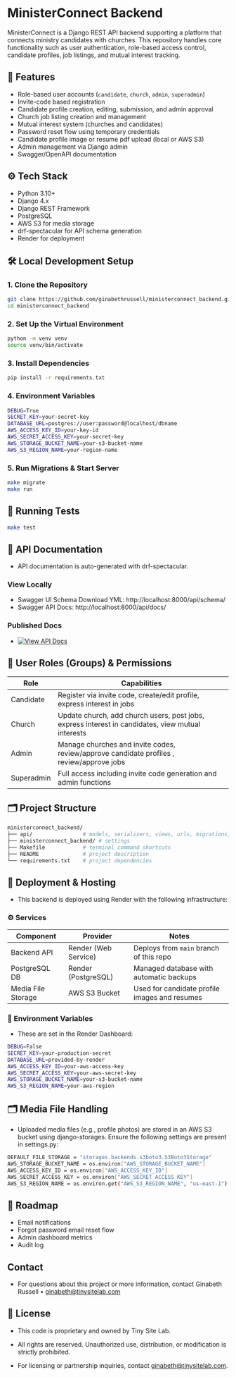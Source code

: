 # MinisterConnect Backend

MinisterConnect is a Django REST API backend supporting a platform that connects ministry candidates with churches. This repository handles core functionality such as user authentication, role-based access control, candidate profiles, job listings, and mutual interest tracking.

## 📌 Features

- Role-based user accounts (`candidate`, `church`, `admin`, `superadmin`)
- Invite-code based registration
- Candidate profile creation, editing, submission, and admin approval
- Church job listing creation and management
- Mutual interest system (churches and candidates)
- Password reset flow using temporary credentials
- Candidate profile image or resume pdf upload (local or AWS S3)
- Admin management via Django admin
- Swagger/OpenAPI documentation

## ⚙️ Tech Stack

- Python 3.10+
- Django 4.x
- Django REST Framework
- PostgreSQL
- AWS S3 for media storage
- drf-spectacular for API schema generation
- Render for deployment

## 🛠️ Local Development Setup

### 1. Clone the Repository

```bash
git clone https://github.com/ginabethrussell/ministerconnect_backend.git
cd ministerconnect_backend
```

### 2. Set Up the Virtual Environment

```bash
python -m venv venv
source venv/bin/activate
```

### 3. Install Dependencies

```bash
pip install -r requirements.txt
```

### 4. Environment Variables

```bash
DEBUG=True
SECRET_KEY=your-secret-key
DATABASE_URL=postgres://user:password@localhost/dbname
AWS_ACCESS_KEY_ID=your-key-id
AWS_SECRET_ACCESS_KEY=your-secret-key
AWS_STORAGE_BUCKET_NAME=your-s3-bucket-name
AWS_S3_REGION_NAME=your-region-name
```

### 5. Run Migrations & Start Server

```bash
make migrate
make run
```

## 🧪 Running Tests

```bash
make test
```

## 📘 API Documentation

- API documentation is auto-generated with drf-spectacular.

### View Locally

- Swagger UI Schema Download YML: http://localhost:8000/api/schema/
- Swagger API Docs: http://localhost:8000/api/docs/

### Published Docs

- [![View API Docs](https://img.shields.io/badge/View-API_Docs-blue)](https://minister-connect-backend.onrender.com/api/docs/)

## 👥 User Roles (Groups) & Permissions

| Role       | Capabilities                                                                                      |
| ---------- | ------------------------------------------------------------------------------------------------- |
| Candidate  | Register via invite code, create/edit profile, express interest in jobs                           |
| Church     | Update church, add church users, post jobs, express interest in candidates, view mutual interests |
| Admin      | Manage churches and invite codes, review/approve candidate profiles , review/approve jobs         |
| Superadmin | Full access including invite code generation and admin functions                                  |

## 🗂️ Project Structure

```bash
ministerconnect_backend/
├── api/                # models, serializers, views, urls, migrations, tests
├── ministerconnect_backend/ # settings
├── Makefile            # terminal command shortcuts
├── README              # project description
└── requirements.txt    # project dependencies
```

## 🚀 Deployment & Hosting

- This backend is deployed using Render with the following infrastructure:

### ⚙️ Services

| Component          | Provider             | Notes                                         |
| ------------------ | -------------------- | --------------------------------------------- |
| Backend API        | Render (Web Service) | Deploys from `main` branch of this repo       |
| PostgreSQL DB      | Render (PostgreSQL)  | Managed database with automatic backups       |
| Media File Storage | AWS S3 Bucket        | Used for candidate profile images and resumes |

### 🔐 Environment Variables

- These are set in the Render Dashboard:

```bash
DEBUG=False
SECRET_KEY=your-production-secret
DATABASE_URL=provided-by-render
AWS_ACCESS_KEY_ID=your-aws-access-key
AWS_SECRET_ACCESS_KEY=your-aws-secret-key
AWS_STORAGE_BUCKET_NAME=your-s3-bucket-name
AWS_S3_REGION_NAME=your-aws-region
```

## 🗂️ Media File Handling

- Uploaded media files (e.g., profile photos) are stored in an AWS S3 bucket using django-storages. Ensure the following settings are present in settings.py:

```bash
DEFAULT_FILE_STORAGE = "storages.backends.s3boto3.S3Boto3Storage"
AWS_STORAGE_BUCKET_NAME = os.environ["AWS_STORAGE_BUCKET_NAME"]
AWS_ACCESS_KEY_ID = os.environ["AWS_ACCESS_KEY_ID"]
AWS_SECRET_ACCESS_KEY = os.environ["AWS_SECRET_ACCESS_KEY"]
AWS_S3_REGION_NAME = os.environ.get("AWS_S3_REGION_NAME", "us-east-1")
```

## 🚧 Roadmap

- Email notifications
- Forgot password email reset flow
- Admin dashboard metrics
- Audit log

## Contact

- For questions about this project or more information, contact Ginabeth Russell • ginabeth@tinysitelab.com

## 📝 License

- This code is proprietary and owned by Tiny Site Lab.
- All rights are reserved. Unauthorized use, distribution, or modification is strictly prohibited.

- For licensing or partnership inquiries, contact ginabeth@tinysitelab.com.
